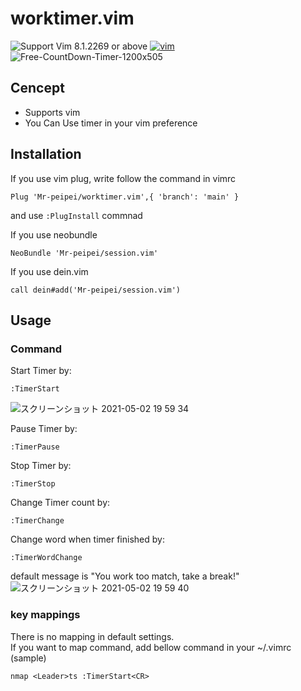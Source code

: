 # worktimer.vim


![Support Vim 8.1.2269 or above](https://img.shields.io/badge/support-Vim%208.1.2269%20or%20above-yellowgreen.svg)
[![vim](https://github.com/lambdalisue/fern.vim/workflows/vim/badge.svg)](https://github.com/lambdalisue/fern.vim/actions?query=workflow%3Avim)
![Free-CountDown-Timer-1200x505](https://user-images.githubusercontent.com/54967427/116810807-c4273700-ab80-11eb-8729-728b136bc48a.png)
## Cencept
- Supports vim
- You Can Use timer in your vim preference

## Installation
If you use vim plug, write follow the command in vimrc
```
Plug 'Mr-peipei/worktimer.vim',{ 'branch': 'main' }
```
and use `:PlugInstall` commnad

If you use neobundle
```
NeoBundle 'Mr-peipei/session.vim'
```

If you use dein.vim
```
call dein#add('Mr-peipei/session.vim')
```


## Usage

### Command  
Start Timer by:
```vim
:TimerStart
```
![スクリーンショット 2021-05-02 19 59 34](https://user-images.githubusercontent.com/54967427/116810860-094b6900-ab81-11eb-8ffb-5762aca6949c.png)

Pause Timer by:
```vim
:TimerPause
```

Stop Timer by:
```vim
:TimerStop
```

Change Timer count by:
```vim
:TimerChange
```

Change word when timer finished by:
```vim
:TimerWordChange
```
default message is "You work too match, take a break!"  
![スクリーンショット 2021-05-02 19 59 40](https://user-images.githubusercontent.com/54967427/116810855-06e90f00-ab81-11eb-8f69-c14411bb14ad.png)

### key mappings  
There is no mapping in default settings.  
If you want to map command, add bellow command in your ~/.vimrc  
(sample)
```vim
nmap <Leader>ts :TimerStart<CR>
```
